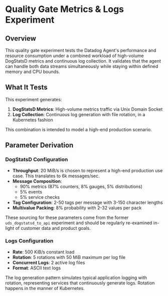 # Quality Gate Metrics & Logs Experiment

## Overview

This quality gate experiment tests the Datadog Agent's performance and resource
consumption under a combined workload of high-volume DogStatsD metrics and
continuous log collection. It validates that the agent can handle both data
streams simultaneously while staying within defined memory and CPU bounds.

## What It Tests

This experiment generates:

1. **DogStatsD Metrics**: High-volume metrics traffic via Unix Domain Socket
2. **Log Collection**: Continuous log generation with file rotation, in a
   Kubernetes fashion

This combination is intended to model a high-end production scenario.

## Parameter Derivation

### DogStatsD Configuration

- **Throughput**: 20 MiB/s is chosen to represent a high-end production use
  case. This translates to 6k messages/sec.
- **Message Composition**:
  - 90% metrics (87% counters, 8% gauges, 5% distributions)
  - 5% events
  - 5% service checks
- **Tag Configuration**: 2-50 tags per message with 3-150 character lengths
- **Multivalue Packing**: 8% probability with 2-32 values per pack

These sourcing for these parameters come from the former `uds_dogstatsd_to_api`
experiment and should be regularly re-examined in-light of customer data and
product goals.

### Logs Configuration

- **Rate**: 500 KiB/s constant load
- **Rotation**: 5 rotations with 50 MiB maximum per log file
- **Concurrent Logs**: 2 active log files
- **Format**: ASCII text logs

The log generation pattern simulates typical application logging with rotation,
representing services that continuously generate logs. Rotation happens in the
manner of Kubernetes.

